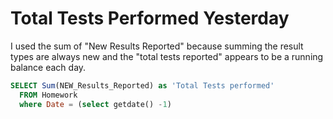 # Total Tests Performed Yesterday

I used the sum of "New Results Reported" because summing the result types are always new and the "total tests reported" appears to be a running balance each day.


```sql
SELECT Sum(NEW_Results_Reported) as 'Total Tests performed' 
  FROM Homework
  where Date = (select getdate() -1)
```
